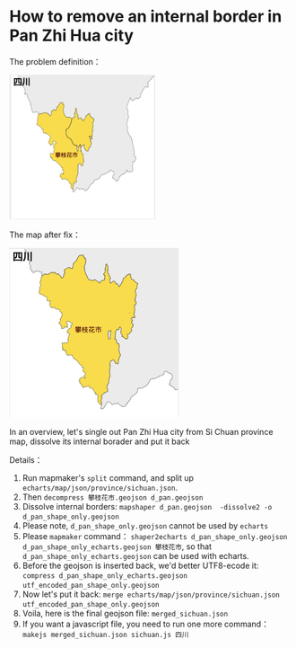 # How to remove an internal border in Pan Zhi Hua city

The problem definition：

![screenshot](../image/panzhihua/bianjie.png)

The map after fix：

![screenshot](../image/panzhihua/wubianjie.png)


In an overview, let's single out Pan Zhi Hua city from Si Chuan province map, dissolve its internal borader and put it back

Details：

1. Run mapmaker's `split` command, and split up `echarts/map/json/province/sichuan.json`.
2. Then `decompress 攀枝花市.geojson d_pan.geojson`
3. Dissolve internal borders: `mapshaper d_pan.geojson  -dissolve2 -o d_pan_shape_only.geojson`
4. Please note, `d_pan_shape_only.geojson` cannot be used by `echarts`
5. Please `mapmaker` command： `shaper2echarts d_pan_shape_only.geojson d_pan_shape_only_echarts.geojson 攀枝花市`, so that `d_pan_shape_only_echarts.geojson` can be used with echarts.
6. Before the geojson is inserted back, we'd better UTF8-ecode it: `compress d_pan_shape_only_echarts.geojson utf_encoded_pan_shape_only.geojson`
7. Now let's put it back: `merge echarts/map/json/province/sichuan.json utf_encoded_pan_shape_only.geojson`
8. Voila, here is the final geojson file: `merged_sichuan.json`
9. If you want a javascript file, you need to run one more command： `makejs merged_sichuan.json sichuan.js 四川`